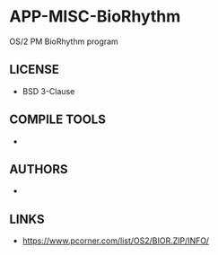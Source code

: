 # APP-MISC-BioRhythm
OS/2 PM BioRhythm program

## LICENSE
* BSD 3-Clause

## COMPILE TOOLS
* 
 
## AUTHORS
* 

## LINKS
* https://www.pcorner.com/list/OS2/BIOR.ZIP/INFO/
